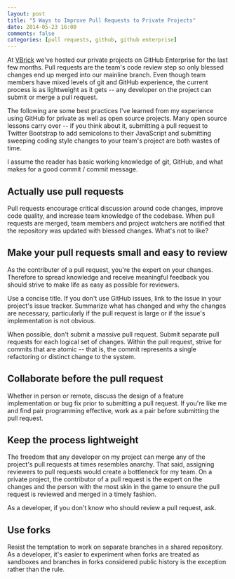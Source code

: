 ```yaml
---
layout: post
title: "5 Ways to Improve Pull Requests to Private Projects"
date: 2014-05-23 16:00
comments: false
categories: [pull requests, github, github enterprise]
---
```


At [VBrick](http://www.vbrick.com) we've hosted our private projects on GitHub
Enterprise for the last few months. Pull requests are the team's code review
step so only blessed changes end up merged into our mainline branch. Even though
team members have mixed levels of git and GitHub experience, the current
process is as lightweight as it gets -- any developer on the project can submit
or merge a pull request.

The following are some best practices I've learned from my experience using GitHub for
private as well as open source projects. Many open source lessons carry over -- 
if you think about it, submitting a pull request to Twitter Bootstrap to add
semicolons to their JavaScript and submitting sweeping coding style changes to your
team's project are both wastes of time.

I assume the reader has basic working knowledge of git, GitHub, and what makes
for a good commit / commit message.

## Actually use pull requests

Pull requests encourage critical discussion around code changes, improve code quality,
and increase team knowledge of the codebase. When pull requests are merged, team
members and project watchers are notified that the repository was updated with
blessed changes. What's not to like?

## Make your pull requests small and easy to review

As the contributer of a pull request, you're the expert on your changes. Therefore
to spread knowledge and receive meaningful feedback you should strive to make life
as easy as possible for reviewers.

Use a concise title. If you don't use GitHub issues, link to the issue in your
project's issue tracker. Summarize what has changed and why the changes are necessary,
particularly if the pull request is large or if the issue's implementation is not
obvious.

When possible, don't submit a massive pull request. Submit separate pull requests for
each logical set of changes. Within the pull request, strive for commits that are atomic --
that is, the commit represents a single refactoring or distinct change to the system.

## Collaborate before the pull request

Whether in person or remote, discuss the design of a feature implementation or bug fix
prior to submitting a pull request. If you're like me and find pair programming
effective, work as a pair before submitting the pull request.

## Keep the process lightweight

The freedom that any developer on my project can merge any of the project's pull
requests at times resembles anarchy. That said, assigning reviewers to
pull requests would create a bottleneck for my team. On a private project, the
contributor of a pull request is the expert on the changes and the person with
the most skin in the game to ensure the pull request is reviewed and merged
in a timely fashion.

As a developer, if you don't know who should review a pull request, ask.

## Use forks

Resist the temptation to work on separate branches in a shared repository. As
a developer, it's easier to experiment when forks are treated as sandboxes and
branches in forks considered public history is the exception rather than the rule.

